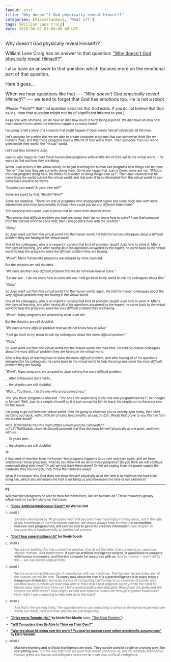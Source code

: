 ```yaml
---
layout: post
title: 'Why doesn''t God physically reveal Himself?'
categories: [Miscellaneous, 'What if?']
tags: [William Lane Craig]
date: 2020-06-01 01:00:00 AM UTC
---
```


<!-- first draft April 12, 2020 03:20:00 PM Philippine Time -->
<!-- finished June 1, 2020 09:00:00 AM Philippine Time -->

Why doesn't God physically reveal Himself??

<!-- 
(**TLDR:** Because we would reject him over and over again if he does! Do we have any idea how much **that hurts**!?)
 -->

William Lane Craig has an answer to that question: ["Why doesn't God physically reveal Himself?"
](https://www.youtube.com/watch?v=IBIsLTQ-GKQ)

I also have an answer to that question which focuses more on the emotional part of that question.

Here it goes...

<!--more-->

When we hear questions like that --- _"Why doesn't God physically reveal Himself?"_ --- we tend to forget that God has emotions too. He is not a robot.

<small>
(Please **note** that that question assumes that God exists. If you do not believe that God exists, then that question might not be of significant interest to you.)
<small>

As people with emotions, we do have an idea how much it hurts being rejected. We also have an idea how much more it hurts when the rejection happens so many times!

I'm going to tell a story of a scenario that might happen if God reveals himself physically all the time:

Let's _imagine_ for a while that we are able to create computer programs that can somewhat think like we humans think; and that these programs have a little bit of free will in them. Then someone from our world goes inside their world, the "virtual" world. 

Let's call that someone Juan.

Juan is very happy to meet these human-like-programs-with-a-little-bit-of-free-will in the virtual world -- he wants to find out how they are doing. 

When Juan arrives in the virtual world, he began teaching the human-like programs how things can be done "better" than how they are currently doing them. Some are happy that Juan is there; some are not. _"What is this new program doing here. He thinks he is better at doing things than us?"._ Then Juan claimed that he came from the world outside the virtual world, and that even if he is eliminated from the virtual world he can come back anytime he wants.

_"Anytime you want? At your own will?"_

Some are joyed by that. _"Really? Wow!"_

Some are skeptical. _"There are lots of programs who disappeared before but came back later with more information and more functionality in them. How could you be any different than them?"_

The skeptical ones want Juan to prove that he came from another world.

_"Remember that difficult problem you had yesterday that I do not know how to solve? I can find someone from the outside world to solve that, then I will go back here with the solution."_

_"Okay."_

So Juan went out from the virtual world into the human world. He told his human colleagues about a difficult problem they are having in the virtual world. 

One of his colleagues, who is an expert in solving that kind of problem, taught Juan how to solve it. After a few days of learning, and after having all of his questions answered by the expert, he came back to the virtual world to help the programs solve the difficult problem they are having.

_"Wow!"_. Many human-like programs are amazed by what Juan did.

But the skeptics are still doubtful.

_"We have another very difficult problem that we do not know how to solve."_

_"Let me see... I do not know how to solve this too. I will go back to my world to ask my colleagues about this."_

_"Okay."_

So Juan went out from the virtual world into the human world, again. He told his human colleagues about the _very difficult_ problem they are having in the virtual world. 

One of his colleagues, who is an expert in solving that kind of problem, taught Juan how to solve it. After a few days of learning, and after having all of his questions answered by the expert, he came back to the virtual world to help the programs solve the _very difficult_ problem they are having.

_"Wow!"._ Many programs are amazed by what Juan did.

But the skeptics are still doubtful.

_"We have a more difficult problem that we do not know how to solve."_

_"I will go back to my world to ask my colleagues about this more difficult problem."_

_"Okay."_

So Juan went out from the virtual world into the human world, the third time. He told his human colleagues about the _more difficult_ problem they are having in the virtual world. 

After a few days of learning how to solve the _more difficult_ problem, and after having all of his questions answered by his colleagues, he came back to the virtual world to help the programs solve the _more difficult_ problem they are having.

_"Wow!"._ Many programs are amazed by Juan solving the _more difficult_ problem.

... After a thousand more visits...

... the skeptics are still doubtful.

_"Wait... You there... I'm the one who programmed you."_

The _'you there'_ program is shocked. _"The one I am skeptical of is the one who programmed me?",_ he thought to himself. Well, Juan is a skeptic himself so it is just normal for him to teach his skepticism to the programs he had made.

_I'm going to go out from this virtual world, then I'm going to eliminate you at exactly 4pm today, then start installing you back, with a little bit of extra functionality, at exactly 7pm. Would that prove to you that I'm from the outside world?_


<div class="message message-compressed float-right" markdown="1">
Note: [Christianity has this claim](https://www.youtube.com/watch?v=TyZ1l7faKSw&ab_channel=CrossExamined) that God did show himself physically at one point, and lived with us...
</div>


... 10 years later...

... the skeptics are still doubtful.

:laughing:

If that kind of rejection from the human-like programs happens to us over and over again, and we have control over those programs, what do you think will we do to those programs? Do you think we will continue communicating with them? Or will we just leave them alone? Or will we unplug from the power supply the hardware they are living in, then throw the hardware away?

_What if_ the reason why God does not show himself physically all of the time is to minimize the hurt it will bring him, which also minimizes the hurt it will bring us and maximizes the time of our existence?


<!-- 
----------

(Please note that in this story, it is assumed that Juan exists from the perspective of the machines, just as the question "Why doesn't God physically reveal Himself?" assumes that God exists.)
 -->


-----

<div class="small" markdown="1">

**PS:**

Will machines/programs be able to think for themselves, like we humans do? These resources greatly influenced my current stand on that issue:

- **["Does 'Artificial Intelligence' Exist?"](https://answersingenesis.org/genetics/information-theory/language-creating-communicating-and-storing-information/) by Werner Gitt**

{: .small }
> Systems developed by “AI programmers” will become more meaningful in many areas, but in the light of our knowledge of the information concept, we should always keep in mind that **no machine, however well programmed, will ever be able to generate creative information** (see chapter 8), because this is fundamentally an intellectual process.

- **["Don't fear superintelligent AI"](https://www.youtube.com/watch?v=z0HsPBKfhoI&ab_channel=TED) by Grady Booch**

{: .small }
> We are not building AIs that control the weather, that direct the tides, that command us capricious, chaotic humans. And furthermore, **if such an artificial intelligence existed, it would have to compete with human economies, and thereby compete for resources with us**. And in the end -- don't tell Siri this -- we can always unplug them.

{: .small }
> We are on an incredible journey of coevolution with our machines. The humans we are today are not the humans we will be then. **To worry now about the rise of a superintelligence is in many ways a dangerous distraction**, because the rise of computing itself brings to us a number of human and societal issues to which we must now attend: How shall I best organize society when the need for human labor diminishes? How can I bring understanding and education throughout the globe and still respect our differences? How might I extend and enhance human life through cognitive healthcare? How might I use computing to help take us to the stars?

{: .small }
> And that's the exciting thing. The opportunities to use computing to advance the human experience are within our reach, here and now, and we are just beginning.

- **["Drive me to Toronto, Hal."](https://blog.cleancoder.com/uncle-bob/2017/07/24/DriveMeToTorontoHal.html) by Uncle Bob Martin** (also, ["The Brain Problem"](https://blog.cleancoder.com/uncle-bob/2017/07/28/TheBrainProblem.html))

- **["Will Computers Ever Be Able to Think on Their Own?"](https://www.computersciencedegreehub.com/faq/computers/)**

- **["Worried about AI taking over the world? You may be making some rather unscientific assumptions"](https://robohub.org/worried-about-ai-taking-over-the-world-you-may-be-making-some-rather-unscientific-assumptions/) by Eleni Vasilaki**

{: .small }
> **Machine learning and artificial intelligence are tools. They can be used in a right or a wrong way, like everything else.** It is the way that they are used that should concerns us, not the methods themselves. Human greed and human unintelligence scare me far more than artificial intelligence.


</div>
